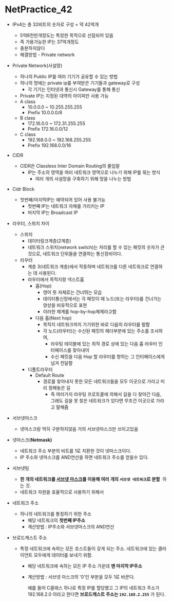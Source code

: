 # NetPractice_42

- IPv4는 총 32비트의 숫자로 구성 = 약 42억개
    - 5억8천만개정도는 특정한 목적으로 선점되어 있음
    - 즉 가용가능한 IP는 37억개정도
    - 충분하지않다
    - 해결방법 - Private network
- Private Network(사설망)
    - 하나의 Public IP를 여러 기기가 공유할 수 있는 방법
    - 하나의 망에는 private ip를 부여받은 기기들과 gateway로 구성
        - 각 기기는 인터넷과 통신시 Gateway를 통해 통신
    - Private IP는 지정된 대역의 아이피만 사용 가능
    - A class
      - 10.0.0.0 ~ 10.255.255.255
      - Prefix 10.0.0.0/8
    - B class
      - 172.16.0.0 ~ 172.31.255.255
      - Prefix 172.16.0.0/12
    - C class
      - 192.168.0.0 ~ 192.168.255.255
      - Prefix 192.168.0.0/16
  
    
- CIDR
    - CIDR은 Classless Inter Domain Routing의 줄임말
        - IP는 주소의 영역을 여러 네트워크 영역으로 나누기 위해 IP를 묶는 방식
            - 여러 개의 사설망을 구축하기 위해 망을 나누는 방법
- Cidr Block
    - 첫번째/마지막IP는 예약되어 있어 사용 불가능
        - 첫번째 IP는 네트워크 자체를 가리키는 IP
        - 마지막 IP는 Broadcast IP

- 라우터, 스위치 차이
    - 스위치
        - 데이터링크계층(2계층)
        - 네트워크 스위치(network switch)는 처리를 할 수 있는 패킷의 숫자가 큰 것으로, 네트워크 단위들을 연결하는 통신장비이다.
    - 라우터
        - 계층 3(네트워크 계층)에서 작동하며 네트워크를 다른 네트워크로 연결하는 데 사용된다.
        - 라우터에서 목적지랑 넥스트홉
            - 홉(Hop)
                - 영어 뜻 자체로는 건너뛰는 모습
                - 데이터통신망에서는 각 패킷이 매 노드(또는 라우터)를 건너가는 양상을 비유적으로 표현
                - 이러한 체계를 hop-by-hop체제라고함
            - 다음 홉(Next hop)
                - 목적지 네트워크까지 가기위한 바로 다음의 라우터를 말함
                - 각 노드(라우터)는 수신된 패킷의 헤더부분에 있는 주소를 조사하여,
                    - 라우팅 테이블에 있는 최적 경로 상에 있는 다음 홉 라우터 인터페이스를 찾아내어
                    - 수신 패킷을 다음 Hop 할 라우터를 향하는 그 인터페이스에게 넘겨 전달함
        - 디폴트라우터
            - Default Route
                - 경로를 찾아내지 못한 모든 네트워크들을 모두 이곳으로 가라고 미리 정해놓은 길
                    - 즉 여러가지 라우팅 프로토콜에 의해서 길을 다 찾아간 다음, 그래도 길을 못 찾은 네트워크가 있다면 무조건 이곳으로 가라고 말해줌
- 서브넷마스크
    - 넷마스크랑 딱히 구분하지않음 거의 서브넷마스크만 쓰이고있음
- 넷마스크(**Netmask)**
    - 네트워크 주소 부분의 비트를 1로 치환한 것이 넷마스크이다.
    - IP 주소와 넷마스크를 AND연산을 하면 네트워크 주소를 얻을수 있다.
- 서브넷팅
    - **한 개의 네트워크를 [서브넷 마스크](https://velog.io/@hidaehyunlee/IP-Subnet%EC%84%9C%EB%B8%8C%EB%84%B7%EC%9D%B4%EB%9E%80)를 이용해 여러 개의 `서브넷 네트워크`로 분할**
     하는 것.
    - 네트워크 자원을 효율적으로 사용하기 위해서

- 네트워크 주소
    - 하나의 네트워크를 통칭하기 위한 주소
        - 해당 네트워크의 **첫번째 IP주소**
        - 계산방법 : IP주소와 서브넷마스크의 AND연산
- 브로드캐스트 주소
    - 특정 네트워크에 속하는 모든 호스트들이 갖게 되는 주소. 네트워크에 있는 클라이언트 모두에게 데이터를 보내기 위함.
        - 해당 네트워크에 속하는 모든 IP 주소 가운데 **맨 마지막 IP주소**
        - 계산방법 : 서브넷 마스크의 '0'인 부분을 모두 1로 바꾼다.
            
            예를 들어 C클래스 하나로 특정 IP를 할당했고 그 IP의 네트워크 주소가 192.168.2.0 이라고 한다면 **브로드캐스트 주소는 `192.168.2.255`** 가 된다.
